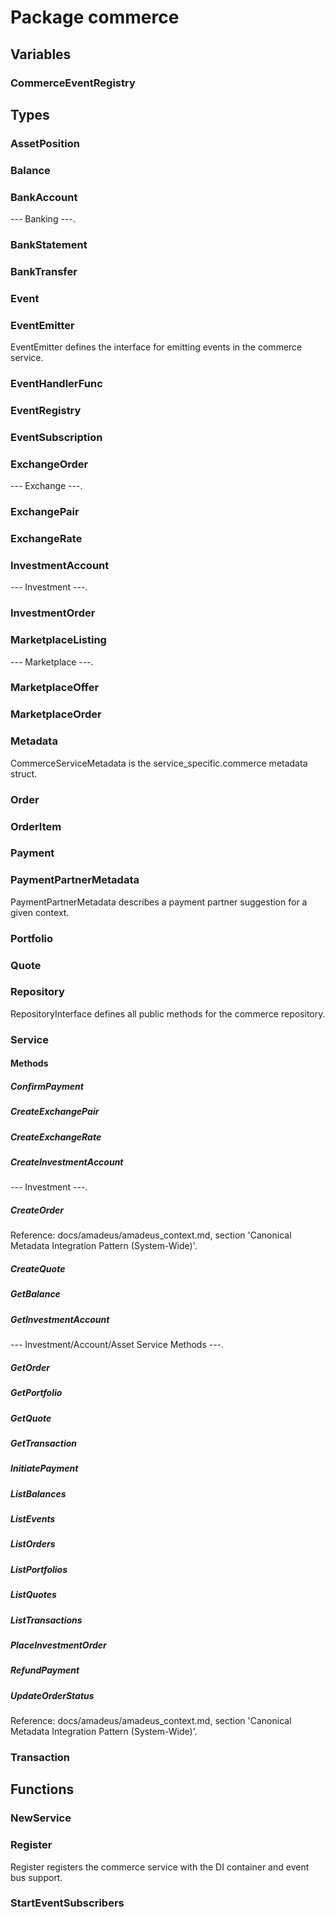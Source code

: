 # Package commerce

## Variables

### CommerceEventRegistry

## Types

### AssetPosition

### Balance

### BankAccount

--- Banking ---.

### BankStatement

### BankTransfer

### Event

### EventEmitter

EventEmitter defines the interface for emitting events in the commerce service.

### EventHandlerFunc

### EventRegistry

### EventSubscription

### ExchangeOrder

--- Exchange ---.

### ExchangePair

### ExchangeRate

### InvestmentAccount

--- Investment ---.

### InvestmentOrder

### MarketplaceListing

--- Marketplace ---.

### MarketplaceOffer

### MarketplaceOrder

### Metadata

CommerceServiceMetadata is the service_specific.commerce metadata struct.

### Order

### OrderItem

### Payment

### PaymentPartnerMetadata

PaymentPartnerMetadata describes a payment partner suggestion for a given context.

### Portfolio

### Quote

### Repository

RepositoryInterface defines all public methods for the commerce repository.

### Service

#### Methods

##### ConfirmPayment

##### CreateExchangePair

##### CreateExchangeRate

##### CreateInvestmentAccount

--- Investment ---.

##### CreateOrder

Reference: docs/amadeus/amadeus_context.md, section 'Canonical Metadata Integration Pattern
(System-Wide)'.

##### CreateQuote

##### GetBalance

##### GetInvestmentAccount

--- Investment/Account/Asset Service Methods ---.

##### GetOrder

##### GetPortfolio

##### GetQuote

##### GetTransaction

##### InitiatePayment

##### ListBalances

##### ListEvents

##### ListOrders

##### ListPortfolios

##### ListQuotes

##### ListTransactions

##### PlaceInvestmentOrder

##### RefundPayment

##### UpdateOrderStatus

Reference: docs/amadeus/amadeus_context.md, section 'Canonical Metadata Integration Pattern
(System-Wide)'.

### Transaction

## Functions

### NewService

### Register

Register registers the commerce service with the DI container and event bus support.

### StartEventSubscribers
